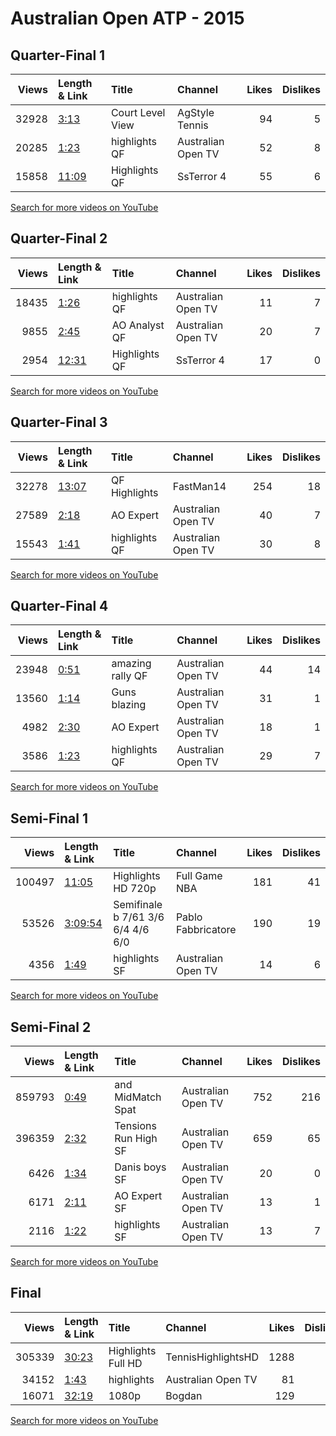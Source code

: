 
# Australian Open ATP - 2015

## Quarter-Final 1
|   Views | Length & Link                                        | Title            | Channel            |   Likes |   Dislikes |
|--------:|:-----------------------------------------------------|:-----------------|:-------------------|--------:|-----------:|
|   32928 | [3:13](https://www.youtube.com/watch?v=kEAYae2UvFU)  | Court Level View | AgStyle Tennis     |      94 |          5 |
|   20285 | [1:23](https://www.youtube.com/watch?v=Cf1S2Lcp-nc)  | highlights QF    | Australian Open TV |      52 |          8 |
|   15858 | [11:09](https://www.youtube.com/watch?v=5RyAhx0Kqq0) | Highlights   QF  | SsTerror 4         |      55 |          6 |

[Search for more videos on YouTube](https://www.youtube.com/results?search_query=%22australian+open%22+%22Djokovic%22+%22Raonic%22+%222015%22+%22highlights%22)     

## Quarter-Final 2
|   Views | Length & Link                                        | Title           | Channel            |   Likes |   Dislikes |
|--------:|:-----------------------------------------------------|:----------------|:-------------------|--------:|-----------:|
|   18435 | [1:26](https://www.youtube.com/watch?v=nW-RmyrPQ9k)  | highlights QF   | Australian Open TV |      11 |          7 |
|    9855 | [2:45](https://www.youtube.com/watch?v=Ok7eFosHfzQ)  | AO Analyst  QF  | Australian Open TV |      20 |          7 |
|    2954 | [12:31](https://www.youtube.com/watch?v=fBhnKzgMB5M) | Highlights   QF | SsTerror 4         |      17 |          0 |

[Search for more videos on YouTube](https://www.youtube.com/results?search_query=%22australian+open%22+%22Wawrinka%22+%22Nishikori%22+%222015%22+%22highlights%22)     

## Quarter-Final 3
|   Views | Length & Link                                        | Title         | Channel            |   Likes |   Dislikes |
|--------:|:-----------------------------------------------------|:--------------|:-------------------|--------:|-----------:|
|   32278 | [13:07](https://www.youtube.com/watch?v=94lllKqn7io) | QF Highlights | FastMan14          |     254 |         18 |
|   27589 | [2:18](https://www.youtube.com/watch?v=8Rg7oxcFg_c)  | AO Expert     | Australian Open TV |      40 |          7 |
|   15543 | [1:41](https://www.youtube.com/watch?v=wVd9PYjh-ic)  | highlights QF | Australian Open TV |      30 |          8 |

[Search for more videos on YouTube](https://www.youtube.com/results?search_query=%22australian+open%22+%22Berdych%22+%22Nadal%22+%222015%22+%22highlights%22)     

## Quarter-Final 4
|   Views | Length & Link                                       | Title            | Channel            |   Likes |   Dislikes |
|--------:|:----------------------------------------------------|:-----------------|:-------------------|--------:|-----------:|
|   23948 | [0:51](https://www.youtube.com/watch?v=uGEX6Cv8eiw) | amazing rally QF | Australian Open TV |      44 |         14 |
|   13560 | [1:14](https://www.youtube.com/watch?v=OPw07s6CCA8) | Guns blazing     | Australian Open TV |      31 |          1 |
|    4982 | [2:30](https://www.youtube.com/watch?v=yLiFSaEvrWk) | AO Expert        | Australian Open TV |      18 |          1 |
|    3586 | [1:23](https://www.youtube.com/watch?v=JhJhpqwfy-w) | highlights QF    | Australian Open TV |      29 |          7 |

[Search for more videos on YouTube](https://www.youtube.com/results?search_query=%22australian+open%22+%22Murray%22+%22Kyrgios%22+%222015%22+%22highlights%22)     

## Semi-Final 1
|   Views | Length & Link                                          | Title                                      | Channel            |   Likes |   Dislikes |
|--------:|:-------------------------------------------------------|:-------------------------------------------|:-------------------|--------:|-----------:|
|  100497 | [11:05](https://www.youtube.com/watch?v=R8ubeoAPXhE)   | Highlights HD 720p                         | Full Game NBA      |     181 |         41 |
|   53526 | [3:09:54](https://www.youtube.com/watch?v=TZ0fWu-F_Gg) | Semifinale    b   7/61  3/6  6/4  4/6  6/0 | Pablo Fabbricatore |     190 |         19 |
|    4356 | [1:49](https://www.youtube.com/watch?v=YW6Co69seas)    | highlights SF                              | Australian Open TV |      14 |          6 |

[Search for more videos on YouTube](https://www.youtube.com/results?search_query=%22australian+open%22+%22Djokovic%22+%22Wawrinka%22+%222015%22+%22highlights%22)     

## Semi-Final 2
|   Views | Length & Link                                       | Title                 | Channel            |   Likes |   Dislikes |
|--------:|:----------------------------------------------------|:----------------------|:-------------------|--------:|-----------:|
|  859793 | [0:49](https://www.youtube.com/watch?v=PuzOgFEnzhM) | and  MidMatch Spat    | Australian Open TV |     752 |        216 |
|  396359 | [2:32](https://www.youtube.com/watch?v=qivF3oIZJUo) | Tensions Run High  SF | Australian Open TV |     659 |         65 |
|    6426 | [1:34](https://www.youtube.com/watch?v=IaLG2n-17vk) | Danis boys  SF        | Australian Open TV |      20 |          0 |
|    6171 | [2:11](https://www.youtube.com/watch?v=tCuwD6FFlI8) | AO Expert  SF         | Australian Open TV |      13 |          1 |
|    2116 | [1:22](https://www.youtube.com/watch?v=MlSwuFhKXjY) | highlights SF         | Australian Open TV |      13 |          7 |

[Search for more videos on YouTube](https://www.youtube.com/results?search_query=%22australian+open%22+%22Murray%22+%22Berdych%22+%222015%22+%22highlights%22)     

## Final
|   Views | Length & Link                                        | Title              | Channel            |   Likes |   Dislikes |
|--------:|:-----------------------------------------------------|:-------------------|:-------------------|--------:|-----------:|
|  305339 | [30:23](https://www.youtube.com/watch?v=mM6QbW5c7rw) | Highlights Full HD | TennisHighlightsHD |    1288 |         70 |
|   34152 | [1:43](https://www.youtube.com/watch?v=mglFcBveQKc)  | highlights         | Australian Open TV |      81 |         15 |
|   16071 | [32:19](https://www.youtube.com/watch?v=HzFIQJ3Tato) | 1080p              | Bogdan             |     129 |          3 |

[Search for more videos on YouTube](https://www.youtube.com/results?search_query=%22australian+open%22+%22Djokovic%22+%22Murray%22+%222015%22+%22highlights%22)     
